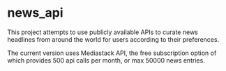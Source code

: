 # news_api

This project attempts to use publicly available APIs to curate news headlines from around the world for users according to their preferences.

The current version uses Mediastack API, the free subscription option of which provides 500 api calls per month, or max 50000 news entries.
